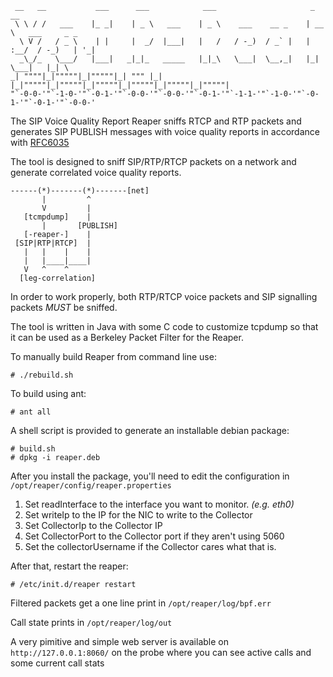 ```
 __   __           ___      ___            ___                     _ __                  
 \ \ / /   ___    |_ _|    | _ \   ___    | _ \    ___    __ _    | __ \   ___     _ _  
  \ V /   / _ \    | |     |  _/  |___|   |   /   / -_)  / _` |   | :__/  / -_)   | '_| 
  _\_/_   \___/   |___|   _|_|_   _____   |_|_\   \___|  \__,_|   |_|     \___|   |_| \  
_| """"|_|"""""|_|"""""|_| """ |_|     |_|"""""|_|"""""|_|"""""|_|"""""|_|"""""|_|"""""| 
"`-0-0-'"`-1-0-'"`-0-1-'"`-0-0-'"`-0-0-'"`-0-1-'"`-1-1-'"`-1-0-'"`-0-1-'"`-0-1-'"`-0-0-' 
```

The SIP Voice Quality Report Reaper sniffs RTCP and RTP packets and generates SIP PUBLISH messages with voice quality reports in accordance with [RFC6035](http://www.rfc-editor.org/rfc/rfc6035.txt)

The tool is designed to sniff SIP/RTP/RTCP packets on a network and generate correlated voice quality reports.  


```
------(*)-------(*)-------[net]
       |         ^
       V         |
   [tcmpdump]    |
       |       [PUBLISH]
   [-reaper-]    |
 [SIP|RTP|RTCP]  |
   |   |    |    |
   |   |____|____|
   V   ^    ^
  [leg-correlation]
  ```
  
In order to work properly, both RTP/RTCP voice packets and SIP signalling packets *MUST* be sniffed.

The tool is written in Java with some C code to customize tcpdump so that it can be used as a Berkeley Packet Filter for the Reaper.


To manually build Reaper from command line use:
```
# ./rebuild.sh
```

To build using ant:
```
# ant all
```

A shell script is provided to generate an installable debian package: 

```
# build.sh
# dpkg -i reaper.deb
```
After you install the package, you'll need to edit the configuration in ``/opt/reaper/config/reaper.properties``

 1. Set readInterface to the interface you want to monitor. *(e.g. eth0)*
 2. Set writeIp to the IP for the NIC to write to the Collector
 3. Set CollectorIp to the Collector IP
 4. Set CollectorPort to the Collector port if they aren't using 5060
 5. Set the collectorUsername if the Collector cares what that is.

After that, restart the reaper:
```
# /etc/init.d/reaper restart
```
Filtered packets get a one line print in ``/opt/reaper/log/bpf.err`` 

Call state prints in ``/opt/reaper/log/out`` 

A very pimitive and simple web server is available on ``http://127.0.0.1:8060/`` on the
probe where you can see active calls and some current call stats
